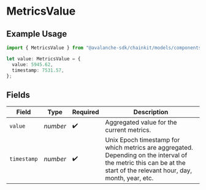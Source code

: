 # MetricsValue

## Example Usage

```typescript
import { MetricsValue } from "@avalanche-sdk/chainkit/models/components";

let value: MetricsValue = {
  value: 5945.62,
  timestamp: 7531.57,
};
```

## Fields

| Field                                                                                                                                                                | Type                                                                                                                                                                 | Required                                                                                                                                                             | Description                                                                                                                                                          |
| -------------------------------------------------------------------------------------------------------------------------------------------------------------------- | -------------------------------------------------------------------------------------------------------------------------------------------------------------------- | -------------------------------------------------------------------------------------------------------------------------------------------------------------------- | -------------------------------------------------------------------------------------------------------------------------------------------------------------------- |
| `value`                                                                                                                                                              | *number*                                                                                                                                                             | :heavy_check_mark:                                                                                                                                                   | Aggregated value for the current metrics.                                                                                                                            |
| `timestamp`                                                                                                                                                          | *number*                                                                                                                                                             | :heavy_check_mark:                                                                                                                                                   | Unix Epoch timestamp for which metrics are aggregated. Depending on the interval of the metric this can be at the start of the relevant hour, day, month, year, etc. |